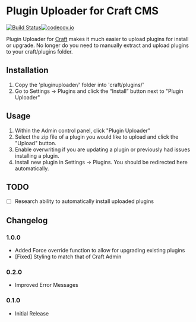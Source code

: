 

# Plugin Uploader for Craft CMS

[![Build Status](https://travis-ci.org/yatryan/craft-plugin-uploader.png?branch=develop)](https://travis-ci.org/yatryan/craft-plugin-uploader)[![codecov.io](https://codecov.io/github/yatryan/craft-plugin-uploader/coverage.svg?branch=develop)](https://codecov.io/github/yatryan/craft-plugin-uploader?branch=develop)


Plugin Uploader for [Craft](http://craftcms.com) makes it much easier to upload plugins for install or upgrade. No longer do you need to manually extract and upload plugins to your craft/plugins folder.

## Installation

1. Copy the 'pluginuploader/' folder into 'craft/plugins/'
2. Go to Settings → Plugins and click the “Install” button next to "Plugin Uploader"

## Usage

1. Within the Admin control panel, click "Plugin Uploader"
2. Select the zip file of a plugin you would like to upload and click the "Upload" button.
3. Enable overwriting if you are updating a plugin or previously had issues installing a plugin.
4. Install new plugin in Settings → Plugins. You should be redirected here automatically.

## TODO
- [ ] Research ability to automatically install uploaded plugins

## Changelog

### 1.0.0
- Added Force override function to allow for upgrading existing plugins
- [Fixed] Styling to match that of Craft Admin

### 0.2.0
- Improved Error Messages

### 0.1.0
- Initial Release
